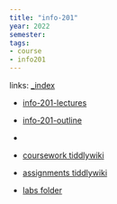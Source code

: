 ```yaml
---
title: "info-201"
year: 2022
semester: 
tags: 
- course 
- info201
---
```

links: [_index](_index.md)

- [info-201-lectures](notes/info-201-lectures.md)
- [info-201-outline](notes/info-201-outline.md)

- 

- [coursework tiddlywiki](https://isgb.otago.ac.nz/infosci/INFO201/labs_release/raw/master/output/info201_labs.html#)
- [assignments tiddlywiki](https://isgb.otago.ac.nz/info201/shared/assignments_release/raw/master/output/info201_assignments.html)
- [labs folder](file:///"C:/Users/Jet%20Hughes/Documents/Personal/courses/info-201/Labs")


